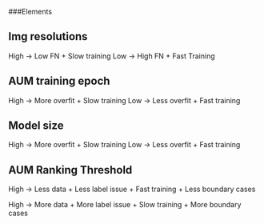 ###Elements

## Img resolutions

High -> Low FN + Slow training
Low -> High FN + Fast Training

## AUM training epoch

High -> More overfit + Slow training
Low -> Less overfit + Fast training

## Model size

High -> More overfit + Slow training
Low -> Less overfit + Fast training

## AUM Ranking Threshold

High -> Less data + Less label issue + Fast training + Less boundary cases

High -> More data + More label issue + Slow training + More boundary cases
